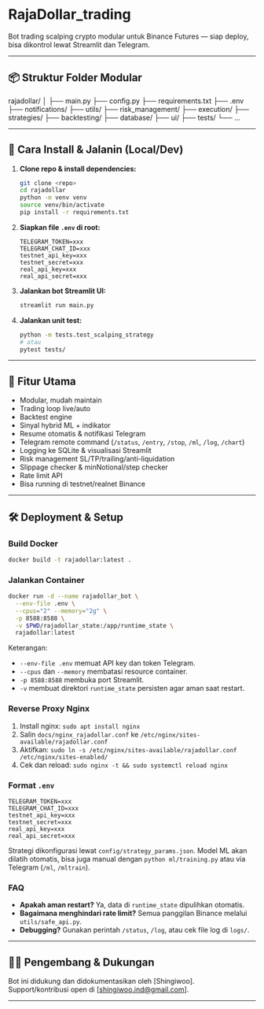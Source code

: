 # RajaDollar_trading

Bot trading scalping crypto modular untuk Binance Futures — siap deploy, bisa dikontrol lewat Streamlit dan Telegram.

---

## 📦 Struktur Folder Modular

rajadollar/
│
├── main.py
├── config.py
├── requirements.txt
├── .env
├── notifications/
├── utils/
├── risk_management/
├── execution/
├── strategies/
├── backtesting/
├── database/
├── ui/
├── tests/
└── ...

---

## 🚀 **Cara Install & Jalanin (Local/Dev)**

1. **Clone repo & install dependencies:**
    ```sh
    git clone <repo>
    cd rajadollar
    python -m venv venv
    source venv/bin/activate
    pip install -r requirements.txt
    ```

2. **Siapkan file `.env` di root:**
    ```
    TELEGRAM_TOKEN=xxx
    TELEGRAM_CHAT_ID=xxx
    testnet_api_key=xxx
    testnet_secret=xxx
    real_api_key=xxx
    real_api_secret=xxx
    ```

3. **Jalankan bot Streamlit UI:**
    ```sh
    streamlit run main.py
    ```

4. **Jalankan unit test:**
    ```sh
    python -m tests.test_scalping_strategy
    # atau
    pytest tests/
    ```

---

## 🔧 **Fitur Utama**

- Modular, mudah maintain
- Trading loop live/auto
- Backtest engine
- Sinyal hybrid ML + indikator
- Resume otomatis & notifikasi Telegram
- Telegram remote command (`/status`, `/entry`, `/stop`, `/ml`, `/log`, `/chart`)
- Logging ke SQLite & visualisasi Streamlit
- Risk management SL/TP/trailing/anti-liquidation
- Slippage checker & minNotional/step checker
- Rate limit API
- Bisa running di testnet/realnet Binance

---

## 🛠️ Deployment & Setup

### Build Docker
```bash
docker build -t rajadollar:latest .
```

### Jalankan Container
```bash
docker run -d --name rajadollar_bot \
  --env-file .env \
  --cpus="2" --memory="2g" \
  -p 8588:8588 \
  -v $PWD/rajadollar_state:/app/runtime_state \
  rajadollar:latest
```
Keterangan:
- `--env-file .env` memuat API key dan token Telegram.
- `--cpus` dan `--memory` membatasi resource container.
- `-p 8588:8588` membuka port Streamlit.
- `-v` membuat direktori `runtime_state` persisten agar aman saat restart.

### Reverse Proxy Nginx
1. Install nginx: `sudo apt install nginx`
2. Salin `docs/nginx_rajadollar.conf` ke `/etc/nginx/sites-available/rajadollar.conf`
3. Aktifkan: `sudo ln -s /etc/nginx/sites-available/rajadollar.conf /etc/nginx/sites-enabled/`
4. Cek dan reload: `sudo nginx -t && sudo systemctl reload nginx`

### Format `.env`
```
TELEGRAM_TOKEN=xxx
TELEGRAM_CHAT_ID=xxx
testnet_api_key=xxx
testnet_secret=xxx
real_api_key=xxx
real_api_secret=xxx
```

Strategi dikonfigurasi lewat `config/strategy_params.json`. Model ML akan dilatih otomatis, bisa juga manual dengan `python ml/training.py` atau via Telegram (`/ml`, `/mltrain`).

### FAQ
- **Apakah aman restart?** Ya, data di `runtime_state` dipulihkan otomatis.
- **Bagaimana menghindari rate limit?** Semua panggilan Binance melalui `utils/safe_api.py`.
- **Debugging?** Gunakan perintah `/status`, `/log`, atau cek file log di `logs/`.

---

## 👨‍💻 Pengembang & Dukungan
Bot ini didukung dan didokumentasikan oleh [Shingiwoo].
Support/kontribusi open di [shingiwoo.ind@gmail.com].

---
